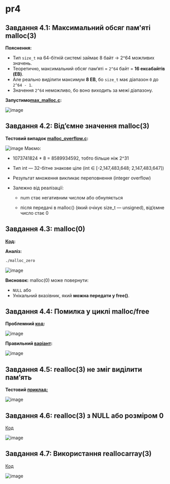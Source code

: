 # pr4
## Завдання 4.1: Максимальний обсяг пам'яті malloc(3)

**Пояснення:**
- Тип `size_t` на 64-бітній системі займає 8 байт → 2^64 можливих значень.
- Теоретично, максимальний обсяг памʼяті = `2^64` байт = **16 ексабайтів (EB)**.
- Але реально виділити максимум **8 EB**, бо `size_t` має діапазон `0` до `2^64 - 1`.
- Значення `2^64` неможливо, бо воно виходить за межі діапазону.

**Запустимо[max_malloc.c](https://github.com/VladHume/pr4/blob/main/max_malloc.c):**

![image](https://github.com/user-attachments/assets/32aebd65-07ec-48a4-ad5f-0ee228805ff0)


## Завдання 4.2: Від’ємне значення malloc(3)

**Тестовий випадок [malloc_overflow.c](https://github.com/VladHume/pr4/blob/main/malloc_overflow.c):**

![image](https://github.com/user-attachments/assets/ece4852d-8339-4467-b2ce-71d95ee74ca7)
Маємо:

- 1073741824 * 8 = 8589934592, тобто більше ніж 2^31

- Тип int — 32-бітне знакове ціле (int ∈ [-2,147,483,648; 2,147,483,647])

- Результат множення викликає переповнення (integer overflow)

- Залежно від реалізації:

  - num стає негативним числом або обнуляється

  - після передачі в malloc() (який очікує size_t — unsigned), від’ємне число стає 0

## Завдання 4.3: malloc(0)

**[Код](https://github.com/VladHume/pr4/blob/main/malloc_zero.c):**

**Аналіз:**
```bash
./malloc_zero
```
![image](https://github.com/user-attachments/assets/47a05f28-0dbb-4f73-9c29-3420c98845b7)

**Висновок:** malloc(0) може повернути:
- `NULL` або
- Унікальний вказівник, який **можна передати у free()**.

## Завдання 4.4: Помилка у циклі malloc/free

**Проблемний [код](https://github.com/VladHume/pr4/blob/main/malloc_wrong_loop.c):**

![image](https://github.com/user-attachments/assets/b23c2e4a-c879-468c-a062-71a4a1b05da8)

**Правильний [варіант](https://github.com/VladHume/pr4/blob/main/malloc_fixed_loop.c):**

![image](https://github.com/user-attachments/assets/f44c72f7-0ec3-42bf-98d4-d1d9ee72b60f)


## Завдання 4.5: realloc(3) не зміг виділити памʼять

**Тестовий [приклад:](https://github.com/VladHume/pr4/blob/main/realloc_fail.c)**

![image](https://github.com/user-attachments/assets/d9afcd22-7b34-44e4-9549-38e2aef31cdc)


## Завдання 4.6: realloc(3) з NULL або розміром 0

[Код](https://github.com/VladHume/pr4/blob/main/realloc_zero.c)

![image](https://github.com/user-attachments/assets/1201591d-20d9-4b27-bc88-e69492e8ef3b)


## Завдання 4.7: Використання reallocarray(3)

[Код](https://github.com/VladHume/pr4/blob/main/reallocarray_test.c)

![image](https://github.com/user-attachments/assets/67fd5833-b4e5-46d8-909c-2771949d118e)


